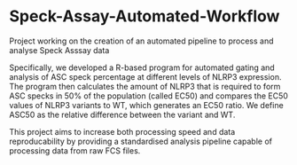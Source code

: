 # Speck-Assay-Automated-Workflow
Project working on the creation of an automated pipeline to process and analyse Speck Asssay data

Specifically, we developed a R-based program for automated gating and analysis of ASC speck percentage at different levels of NLRP3 expression. The program then calculates the amount of NLRP3 that is required to form ASC specks in 50% of the population (called EC50) and compares the EC50 values of NLRP3 variants to WT, which generates an EC50 ratio. We define ASC50 as the relative difference between the variant and WT.

This project aims to increase both processing speed and data reproducability by providing a standardised analysis pipeline capable of processing data from raw FCS files.
